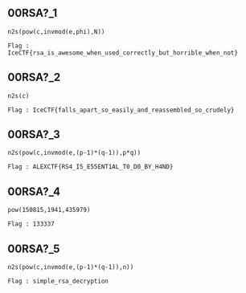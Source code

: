 ## 00RSA?_1 

```
n2s(pow(c,invmod(e,phi),N))
```
`Flag : IceCTF{rsa_is_awesome_when_used_correctly_but_horrible_when_not}`

## 00RSA?_2

```
n2s(c)
```
`Flag : IceCTF{falls_apart_so_easily_and_reassembled_so_crudely}`

## 00RSA?_3

```
n2s(pow(c,invmod(e,(p-1)*(q-1)),p*q))
```
`Flag : ALEXCTF{RS4_I5_E55ENT1AL_T0_D0_BY_H4ND}`

## 00RSA?_4

```
pow(150815,1941,435979)
```
`Flag : 133337`

## 00RSA?_5

```
n2s(pow(c,invmod(e,(p-1)*(q-1)),n))
```
`Flag : simple_rsa_decryption`